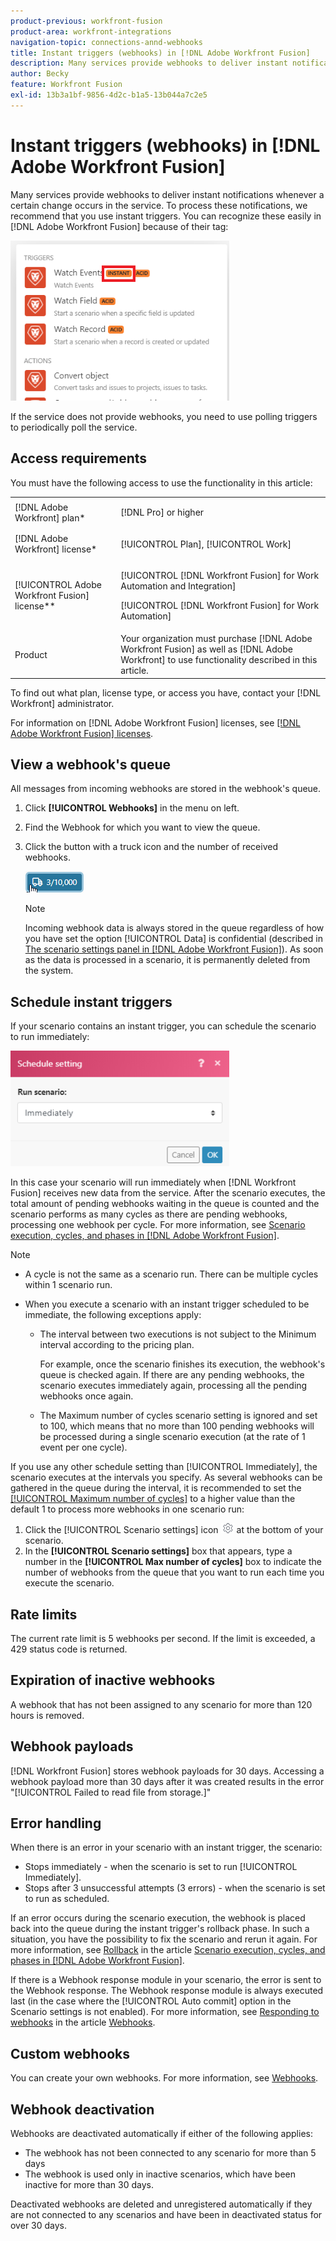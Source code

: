 ```yaml
---
product-previous: workfront-fusion
product-area: workfront-integrations
navigation-topic: connections-annd-webhooks
title: Instant triggers (webhooks) in [!DNL Adobe Workfront Fusion]
description: Many services provide webhooks to deliver instant notifications whenever a certain change occurs in the service. To process these notifications, we recommend that you use instant triggers. This article describes the use and functionality of instant triggers in Adobe Workfront Fusion.
author: Becky
feature: Workfront Fusion
exl-id: 13b3a1bf-9856-4d2c-b1a5-13b044a7c2e5
---
```

# Instant triggers (webhooks) in [!DNL Adobe Workfront Fusion]

Many services provide webhooks to deliver instant notifications whenever a certain change occurs in the service. To process these notifications, we recommend that you use instant triggers. You can recognize these easily in [!DNL Adobe Workfront Fusion] because of their tag:

![](assets/instant-350x256.png)

If the service does not provide webhooks, you need to use polling triggers to periodically poll the service.

## Access requirements

You must have the following access to use the functionality in this article:

<table style="table-layout:auto"> 
 <col> 
 <col> 
 <tbody> 
  <tr> 
    <td role="rowheader">[!DNL Adobe Workfront] plan*</td> 
   <td> <p>[!DNL Pro] or higher</p> </td> 
  </tr> 
  <tr data-mc-conditions=""> 
   <td role="rowheader">[!DNL Adobe Workfront] license*</td> 
   <td> <p>[!UICONTROL Plan], [!UICONTROL Work]</p> </td> 
  </tr> 
  <tr> 
   <td role="rowheader">[!UICONTROL Adobe Workfront Fusion] license**</td> 
   <td> <p>[!UICONTROL [!DNL Workfront Fusion] for Work Automation and Integration] </p> <p>[!UICONTROL [!DNL Workfront Fusion] for Work Automation]</p>  </td> 
  </tr> 
  <tr> 
   <td role="rowheader">Product</td> 
   <td>Your organization must purchase [!DNL Adobe Workfront Fusion] as well as [!DNL Adobe Workfront] to use functionality described in this article.</td> 
  </tr> 
 </tbody> 
</table>

To find out what plan, license type, or access you have, contact your [!DNL Workfront] administrator.

For information on [!DNL Adobe Workfront Fusion] licenses, see [[!DNL Adobe Workfront Fusion] licenses](../../workfront-fusion/get-started/license-automation-vs-integration.md).

## View a webhook's queue

All messages from incoming webhooks are stored in the webhook's queue.

1. Click **[!UICONTROL Webhooks]** in the menu on left.
1. Find the Webhook for which you want to view the queue.
1. Click the button with a truck icon and the number of received webhooks.

   ![](assets/webhooks-truck-icon.png)

   >[!NOTE]
   >
   >Incoming webhook data is always stored in the queue regardless of how you have set the option [!UICONTROL Data] is confidential (described in [The scenario settings panel in [!DNL Adobe Workfront Fusion]](../../workfront-fusion/scenarios/scenario-settings-panel.md)). As soon as the data is processed in a scenario, it is permanently deleted from the system.

## Schedule instant triggers

If your scenario contains an instant trigger, you can schedule the scenario to run immediately:

![](assets/schedule-setting-350x185.png)

In this case your scenario will run immediately when [!DNL Workfront Fusion] receives new data from the service. After the scenario executes, the total amount of pending webhooks waiting in the queue is counted and the scenario performs as many cycles as there are pending webhooks, processing one webhook per cycle. For more information, see [Scenario execution, cycles, and phases in [!DNL Adobe Workfront Fusion]](../../workfront-fusion/scenarios/scenario-execution-cycles-phases.md).

>[!NOTE]
>
>* A cycle is not the same as a scenario run. There can be multiple cycles within 1 scenario run. 
>* When you execute a scenario with an instant trigger scheduled to be immediate, the following exceptions apply:
>
>     * The interval between two executions is not subject to the Minimum interval according to the pricing plan.
>
>       For example, once the scenario finishes its execution, the webhook's queue is checked again. If there are any pending webhooks, the scenario executes immediately again, processing all the pending webhooks once again.
>   
>     * The Maximum number of cycles scenario setting is ignored and set to 100, which means that no more than 100 pending webhooks will be processed during a single scenario execution (at the rate of 1 event per one cycle).
>


If you use any other schedule setting than [!UICONTROL Immediately], the scenario executes at the intervals you specify. As several webhooks can be gathered in the queue during the interval, it is recommended to set the [[!UICONTROL Maximum number of cycles]](../../workfront-fusion/scenarios/scenario-settings-panel.md#maximum) to a higher value than the default 1 to process more webhooks in one scenario run:

1. Click the [!UICONTROL Scenario settings] icon ![](assets/gear-icon-settings.png) at the bottom of your scenario.
1. In the **[!UICONTROL Scenario settings]** box that appears, type a number in the **[!UICONTROL Max number of cycles]** box to indicate the number of webhooks from the queue that you want to run each time you execute the scenario.

## Rate limits

The current rate limit is 5 webhooks per second. If the limit is exceeded, a 429 status code is returned.

## Expiration of inactive webhooks

A webhook that has not been assigned to any scenario for more than 120 hours is removed.

## Webhook payloads

[!DNL Workfront Fusion] stores webhook payloads for 30 days. Accessing a webhook payload more than 30 days after it was created results in the error "[!UICONTROL Failed to read file from storage.]"

## Error handling

When there is an error in your scenario with an instant trigger, the scenario:

* Stops immediately - when the scenario is set to run [!UICONTROL Immediately].
* Stops after 3 unsuccessful attempts (3 errors) - when the scenario is set to run as scheduled.

If an error occurs during the scenario execution, the webhook is placed back into the queue during the instant trigger's rollback phase. In such a situation, you have the possibility to fix the scenario and rerun it again. For more information, see [Rollback](../../workfront-fusion/scenarios/scenario-execution-cycles-phases.md#rollback) in the article [Scenario execution, cycles, and phases in [!DNL Adobe Workfront Fusion]](../../workfront-fusion/scenarios/scenario-execution-cycles-phases.md).

If there is a Webhook response module in your scenario, the error is sent to the Webhook response. The Webhook response module is always executed last (in the case where the [!UICONTROL Auto commit] option in the Scenario settings is not enabled). For more information, see [Responding to webhooks](../../workfront-fusion/apps-and-their-modules/webhooks-updated.md#respondi) in the article [Webhooks](../../workfront-fusion/apps-and-their-modules/webhooks-updated.md).

## Custom webhooks

You can create your own webhooks. For more information, see [Webhooks](../../workfront-fusion/apps-and-their-modules/webhooks-updated.md).

## Webhook deactivation

Webhooks are deactivated automatically if either of the following applies:

* The webhook has not been connected to any scenario for more than 5 days
* The webhook is used only in inactive scenarios, which have been inactive for more than 30 days.

Deactivated webhooks are deleted and unregistered automatically if they are not connected to any scenarios and have been in deactivated status for over 30 days.


